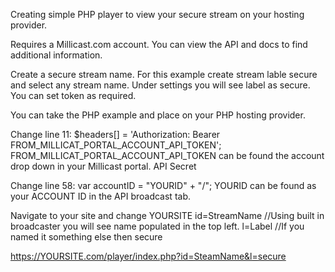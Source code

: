 Creating simple PHP player to view your secure stream on your hosting provider.

Requires a Millicast.com account.
You can view the API and docs to find additional information.

Create a secure stream name.
For this example create stream lable secure and select any stream name.
Under settings you will see label as secure. You can set token as required.

You can take the PHP example and place on your PHP hosting provider.

Change line 11: $headers[] = 'Authorization: Bearer FROM_MILLICAT_PORTAL_ACCOUNT_API_TOKEN';
FROM_MILLICAT_PORTAL_ACCOUNT_API_TOKEN can be found the account drop down in your Millicast portal.
API Secret

Change line 58:     var accountID = "YOURID" + "/";
YOURID can be found as your ACCOUNT ID in the API broadcast tab.

Navigate to your site and change
YOURSITE
id=StreamName  //Using built in broadcaster you will see name populated in the top left.
l=Label   //If you named it something else then secure

https://YOURSITE.com/player/index.php?id=SteamName&l=secure




